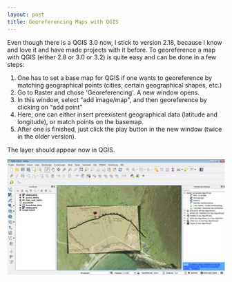 ```yaml
---
layout: post
title: Georeferencing Maps with QGIS
---
```


Even though there is a QGIS 3.0 now, I stick to version 2.18, because I know and love it and have made projects with it before.
To georeference a map with QGIS (either 2.8 or 3.0 or 3.2) is quite easy and can be done in a few steps:

1. One has to set a base map for QGIS if one wants to georeference by matching geographical points (cities, certain geographical shapes, etc.)
2. Go to Raster and chose 'Georeferencing'. A new window opens.
3. In this window, select "add image/map", and then georeference by clicking on "add point"
4. Here, one can either insert preexistent geographical data (latitude and longitude), or match points on the basemap.
5. After one is finished, just click the play button in the new window (twice in the older version).

The layer should appear now in QGIS.

![georef](/assets/img/georef.png)